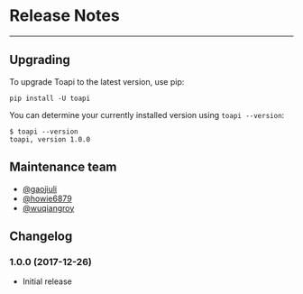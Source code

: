 # Release Notes

---

## Upgrading

To upgrade Toapi to the latest version, use pip:

```text
pip install -U toapi
```


You can determine your currently installed version using `toapi --version`:

```text
$ toapi --version
toapi, version 1.0.0
```

## Maintenance team

- [@gaojiuli](https://github.com/gaojiuli/)
- [@howie6879](https://github.com/howie6879/)
- [@wuqiangroy](https://github.com/wuqiangroy/)


## Changelog

### 1.0.0 (2017-12-26)

- Initial release